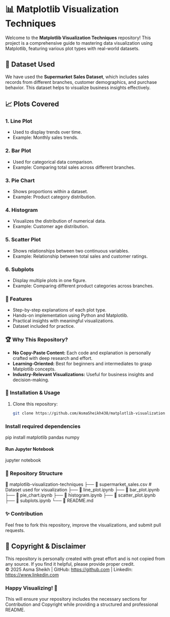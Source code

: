# 📊 Matplotlib Visualization Techniques

Welcome to the **Matplotlib Visualization Techniques** repository! This project is a comprehensive guide to mastering data visualization using Matplotlib, featuring various plot types with real-world datasets.

## 🛒 Dataset Used
We have used the **Supermarket Sales Dataset**, which includes sales records from different branches, customer demographics, and purchase behavior. This dataset helps to visualize business insights effectively.

## 📈 Plots Covered

### 1. **Line Plot**
   - Used to display trends over time.
   - Example: Monthly sales trends.

### 2. **Bar Plot**
   - Used for categorical data comparison.
   - Example: Comparing total sales across different branches.

### 3. **Pie Chart**
   - Shows proportions within a dataset.
   - Example: Product category distribution.

### 4. **Histogram**
   - Visualizes the distribution of numerical data.
   - Example: Customer age distribution.

### 5. **Scatter Plot**
   - Shows relationships between two continuous variables.
   - Example: Relationship between total sales and customer ratings.

### 6. **Subplots**
   - Display multiple plots in one figure.
   - Example: Comparing different product categories across branches.

### 🚀 Features
- Step-by-step explanations of each plot type.
- Hands-on implementation using Python and Matplotlib.
- Practical insights with meaningful visualizations.
- Dataset included for practice.

### 🏆 Why This Repository?
- **No Copy-Paste Content:** Each code and explanation is personally crafted with deep research and effort.
- **Learning-Oriented:** Best for beginners and intermediates to grasp Matplotlib concepts.
- **Industry-Relevant Visualizations:** Useful for business insights and decision-making.

### 📝 Installation & Usage
1. Clone this repository:  
   ```bash
   git clone https://github.com/AsmaSheikh438/matplotlib-visualization-techniques.git
### Install required dependencies
pip install matplotlib pandas numpy
#### Run Jupyter Notebook
jupyter notebook

### 📂 Repository Structure
📂 matplotlib-visualization-techniques
├── 📄 supermarket_sales.csv  # Dataset used for visualization
├── 📄 line_plot.ipynb
├── 📄 bar_plot.ipynb
├── 📄 pie_chart.ipynb
├── 📄 histogram.ipynb
├── 📄 scatter_plot.ipynb
├── 📄 subplots.ipynb
└── 📄 README.md


### ✨ Contribution
Feel free to fork this repository, improve the visualizations, and submit pull requests.
## 📜 Copyright & Disclaimer
This repository is personally created with great effort and is not copied from any source. If you find it helpful, please provide proper credit.  
© 2025 Asma Sheikh | GitHub: https://github.com | LinkedIn: https://www.linkedin.com


### Happy Visualizing! 🚀

This will ensure your repository includes the necessary sections for Contribution and Copyright while providing a structured and professional README.

